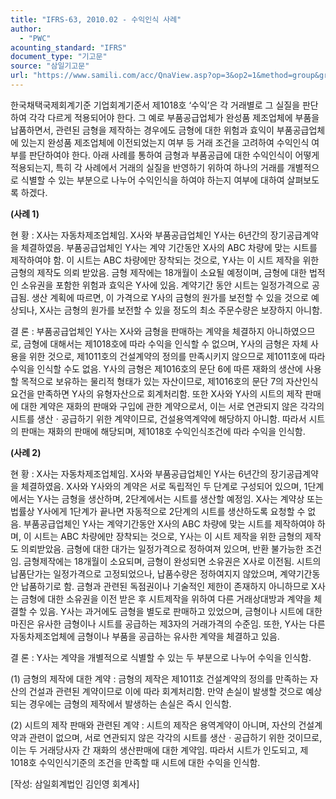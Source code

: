```yaml
---
title: "IFRS-63, 2010.02 - 수익인식 사례"
author:
  - "PWC"
acounting_standard: "IFRS"
document_type: "기고문"
source: "삼일기고문"
url: "https://www.samili.com/acc/QnaView.asp?op=3&op2=1&method=group&group=2086-15;1&orgcode=0&searchword=&page=30&code=IFRS%2D63%3A201002"
---
```

한국채택국제회계기준 기업회계기준서 제1018호 ‘수익’은 각 거래별로 그 실질을 판단하여 각각 다르게 적용되어야 한다. 그 예로 부품공급업체가 완성품 제조업체에 부품을 납품하면서, 관련된 금형을 제작하는 경우에도 금형에 대한 위험과 효익이 부품공급업체에 있는지 완성품 제조업체에 이전되었는지 여부 등 거래 조건을 고려하여 수익인식 여부를 판단하여야 한다. 아래 사례를 통하여 금형과 부품공급에 대한 수익인식이 어떻게 적용되는지, 특히 각 사례에서 거래의 실질을 반영하기 위하여 하나의 거래를 개별적으로 식별할 수 있는 부분으로 나누어 수익인식을 하여야 하는지 여부에 대하여 살펴보도록 하겠다.

  

**(사례 1)**

현 황 : X사는 자동차제조업체임. X사와 부품공급업체인 Y사는 6년간의 장기공급계약을 체결하였음. 부품공급업체인 Y사는 계약 기간동안 X사의 ABC 차량에 맞는 시트를 제작하여야 함. 이 시트는 ABC 차량에만 장착되는 것으로, Y사는 이 시트 제작을 위한 금형의 제작도 의뢰 받았음. 금형 제작에는 18개월이 소요될 예정이며, 금형에 대한 법적인 소유권을 포함한 위험과 효익은 Y사에 있음. 계약기간 동안 시트는 일정가격으로 공급됨. 생산 계획에 따르면, 이 가격으로 Y사의 금형의 원가를 보전할 수 있을 것으로 예상되나, X사는 금형의 원가를 보전할 수 있을 정도의 최소 주문수량은 보장하지 아니함.

결 론 : 부품공급업체인 Y사는 X사와 금형을 판매하는 계약을 체결하지 아니하였으므로, 금형에 대해서는 제1018호에 따라 수익을 인식할 수 없으며, Y사의 금형은 자체 사용을 위한 것으로, 제1011호의 건설계약의 정의를 만족시키지 않으므로 제1011호에 따라 수익을 인식할 수도 없음. Y사의 금형은 제1016호의 문단 6에 따른 재화의 생산에 사용할 목적으로 보유하는 물리적 형태가 있는 자산이므로, 제1016호의 문단 7의 자산인식요건을 만족하면 Y사의 유형자산으로 회계처리함. 또한 X사와 Y사의 시트의 제작 판매에 대한 계약은 재화의 판매와 구입에 관한 계약으로서, 이는 서로 연관되지 않은 각각의 시트를 생산ㆍ공급하기 위한 계약이므로, 건설용역계약에 해당하지 아니함. 따라서 시트의 판매는 재화의 판매에 해당되며, 제1018호 수익인식조건에 따라 수익을 인식함.

  

**(사례 2)**

현 황 : X사는 자동차제조업체임. X사와 부품공급업체인 Y사는 6년간의 장기공급계약을 체결하였음. X사와 Y사와의 계약은 서로 독립적인 두 단계로 구성되어 있으며, 1단계에서는 Y사는 금형을 생산하며, 2단계에서는 시트를 생산할 예정임. X사는 계약상 또는 법률상 Y사에게 1단계가 끝나면 자동적으로 2단계의 시트를 생산하도록 요청할 수 없음. 부품공급업체인 Y사는 계약기간동안 X사의 ABC 차량에 맞는 시트를 제작하여야 하며, 이 시트는 ABC 차량에만 장착되는 것으로, Y사는 이 시트 제작을 위한 금형의 제작도 의뢰받았음. 금형에 대한 대가는 일정가격으로 정하여져 있으며, 반환 불가능한 조건임. 금형제작에는 18개월이 소요되며, 금형이 완성되면 소유권은 X사로 이전됨. 시트의 납품단가는 일정가격으로 고정되었으나, 납품수량은 정하여지지 않았으며, 계약기간동안 납품하기로 함. 금형과 관련된 독점권이나 기술적인 제한이 존재하지 아니하므로 X사는 금형에 대한 소유권을 이전 받은 후 시트제작을 위하여 다른 거래상대방과 계약을 체결할 수 있음. Y사는 과거에도 금형을 별도로 판매하고 있었으며, 금형이나 시트에 대한 마진은 유사한 금형이나 시트를 공급하는 제3자의 거래가격의 수준임. 또한, Y사는 다른 자동차제조업체에 금형이나 부품을 공급하는 유사한 계약을 체결하고 있음.

결 론 : Y사는 계약을 개별적으로 식별할 수 있는 두 부분으로 나누어 수익을 인식함.

(1) 금형의 제작에 대한 계약 : 금형의 제작은 제1011호 건설계약의 정의를 만족하는 자산의 건설과 관련된 계약이므로 이에 따라 회계처리함. 만약 손실이 발생할 것으로 예상되는 경우에는 금형의 제작에서 발생하는 손실은 즉시 인식함.

(2) 시트의 제작 판매와 관련된 계약 : 시트의 제작은 용역계약이 아니며, 자산의 건설계약과 관련이 없으며, 서로 연관되지 않은 각각의 시트를 생산ㆍ공급하기 위한 것이므로, 이는 두 거래당사자 간 재화의 생산판매에 대한 계약임. 따라서 시트가 인도되고, 제1018호 수익인식기준의 조건을 만족할 때 시트에 대한 수익을 인식함.

  

\[작성: 삼일회계법인 김인영 회계사\]